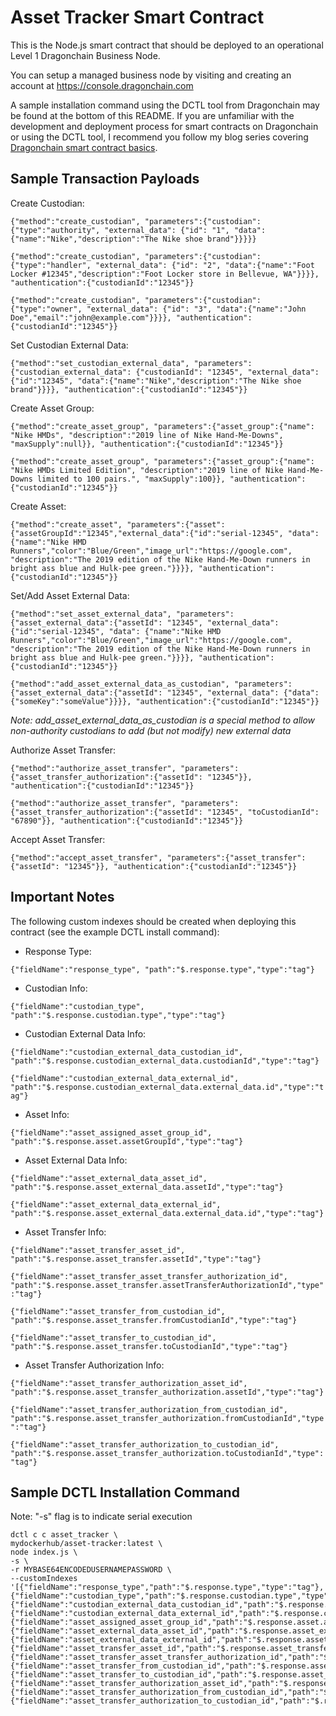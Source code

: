# Asset Tracker Smart Contract

This is the Node.js smart contract that should be deployed to an operational Level 1 Dragonchain Business Node. 

You can setup a managed business node by visiting and creating an account at https://console.dragonchain.com

A sample installation command using the DCTL tool from Dragonchain may be found at the bottom of this README. If you are unfamiliar with the development and deployment process for smart contracts on Dragonchain or using the DCTL tool, I recommend you follow my blog series covering [Dragonchain smart contract basics](https://herebedrgns.com/project-baby-devs-first-dragonchain-smart-contract/).

## Sample Transaction Payloads

Create Custodian:

```{"method":"create_custodian", "parameters":{"custodian":{"type":"authority", "external_data": {"id": "1", "data":{"name":"Nike","description":"The Nike shoe brand"}}}}}```

```{"method":"create_custodian", "parameters":{"custodian":{"type":"handler", "external_data": {"id": "2", "data":{"name":"Foot Locker #12345","description":"Foot Locker store in Bellevue, WA"}}}}, "authentication":{"custodianId":"12345"}}```

```{"method":"create_custodian", "parameters":{"custodian":{"type":"owner", "external_data": {"id": "3", "data":{"name":"John Doe","email":"john@example.com"}}}}, "authentication":{"custodianId":"12345"}}```

Set Custodian External Data:

```{"method":"set_custodian_external_data", "parameters":{"custodian_external_data": {"custodianId": "12345", "external_data": {"id":"12345", "data":{"name":"Nike","description":"The Nike shoe brand"}}}}, "authentication":{"custodianId":"12345"}}```

Create Asset Group:

```{"method":"create_asset_group", "parameters":{"asset_group":{"name": "Nike HMDs", "description":"2019 line of Nike Hand-Me-Downs", "maxSupply":null}}, "authentication":{"custodianId":"12345"}}```

```{"method":"create_asset_group", "parameters":{"asset_group":{"name": "Nike HMDs Limited Edition", "description":"2019 line of Nike Hand-Me-Downs limited to 100 pairs.", "maxSupply":100}}, "authentication":{"custodianId":"12345"}}```

Create Asset:

```{"method":"create_asset", "parameters":{"asset":{"assetGroupId":"12345","external_data":{"id":"serial-12345", "data": {"name":"Nike HMD Runners","color":"Blue/Green","image_url":"https://google.com", "description":"The 2019 edition of the Nike Hand-Me-Down runners in bright ass blue and Hulk-pee green."}}}}, "authentication":{"custodianId":"12345"}}```

Set/Add Asset External Data:

```{"method":"set_asset_external_data", "parameters":{"asset_external_data":{"assetId": "12345", "external_data": {"id":"serial-12345", "data": {"name":"Nike HMD Runners","color":"Blue/Green","image_url":"https://google.com", "description":"The 2019 edition of the Nike Hand-Me-Down runners in bright ass blue and Hulk-pee green."}}}}, "authentication":{"custodianId":"12345"}}```

```{"method":"add_asset_external_data_as_custodian", "parameters":{"asset_external_data":{"assetId": "12345", "external_data": {"data": {"someKey":"someValue"}}}}, "authentication":{"custodianId":"12345"}}```

*Note: add_asset_external_data_as_custodian is a special method to allow non-authority custodians to add (but not modify) new external data*

Authorize Asset Transfer:

```{"method":"authorize_asset_transfer", "parameters":{"asset_transfer_authorization":{"assetId": "12345"}}, "authentication":{"custodianId":"12345"}}```

```{"method":"authorize_asset_transfer", "parameters":{"asset_transfer_authorization":{"assetId": "12345", "toCustodianId": "67890"}}, "authentication":{"custodianId":"12345"}}```

Accept Asset Transfer:

```{"method":"accept_asset_transfer", "parameters":{"asset_transfer":{"assetId": "12345"}}, "authentication":{"custodianId":"12345"}}```



## Important Notes

The following custom indexes should be created when deploying this contract (see the example DCTL install command):

- Response Type:

```{"fieldName":"response_type", "path":"$.response.type","type":"tag"}```

- Custodian Info: 

```{"fieldName":"custodian_type", "path":"$.response.custodian.type","type":"tag"}```

- Custodian External Data Info:

```{"fieldName":"custodian_external_data_custodian_id", "path":"$.response.custodian_external_data.custodianId","type":"tag"}```

```{"fieldName":"custodian_external_data_external_id", "path":"$.response.custodian_external_data.external_data.id","type":"tag"}```

- Asset Info:

```{"fieldName":"asset_assigned_asset_group_id", "path":"$.response.asset.assetGroupId","type":"tag"}```

- Asset External Data Info:

```{"fieldName":"asset_external_data_asset_id", "path":"$.response.asset_external_data.assetId","type":"tag"}```

```{"fieldName":"asset_external_data_external_id", "path":"$.response.asset_external_data.external_data.id","type":"tag"}```

- Asset Transfer Info:

```{"fieldName":"asset_transfer_asset_id", "path":"$.response.asset_transfer.assetId","type":"tag"}```

```{"fieldName":"asset_transfer_asset_transfer_authorization_id", "path":"$.response.asset_transfer.assetTransferAuthorizationId","type":"tag"}```

```{"fieldName":"asset_transfer_from_custodian_id", "path":"$.response.asset_transfer.fromCustodianId","type":"tag"}```

```{"fieldName":"asset_transfer_to_custodian_id", "path":"$.response.asset_transfer.toCustodianId","type":"tag"}```

- Asset Transfer Authorization Info:

```{"fieldName":"asset_transfer_authorization_asset_id", "path":"$.response.asset_transfer_authorization.assetId","type":"tag"}```

```{"fieldName":"asset_transfer_authorization_from_custodian_id", "path":"$.response.asset_transfer_authorization.fromCustodianId","type":"tag"}```

```{"fieldName":"asset_transfer_authorization_to_custodian_id", "path":"$.response.asset_transfer_authorization.toCustodianId","type":"tag"}```


## Sample DCTL Installation Command

Note: "-s" flag is to indicate serial execution

```
dctl c c asset_tracker \
mydockerhub/asset-tracker:latest \
node index.js \
-s \
-r MYBASE64ENCODEDUSERNAMEPASSWORD \
--customIndexes '[{"fieldName":"response_type","path":"$.response.type","type":"tag"},{"fieldName":"custodian_type","path":"$.response.custodian.type","type":"tag"},{"fieldName":"custodian_external_data_custodian_id","path":"$.response.custodian_external_data.custodianId","type":"tag"},{"fieldName":"custodian_external_data_external_id","path":"$.response.custodian_external_data.external_data.id","type":"tag"},{"fieldName":"asset_assigned_asset_group_id","path":"$.response.asset.assetGroupId","type":"tag"},{"fieldName":"asset_external_data_asset_id","path":"$.response.asset_external_data.assetId","type":"tag"},{"fieldName":"asset_external_data_external_id","path":"$.response.asset_external_data.external_data.id","type":"tag"},{"fieldName":"asset_transfer_asset_id","path":"$.response.asset_transfer.assetId","type":"tag"},{"fieldName":"asset_transfer_asset_transfer_authorization_id","path":"$.response.asset_transfer.assetTransferAuthorizationId","type":"tag"},{"fieldName":"asset_transfer_from_custodian_id","path":"$.response.asset_transfer.fromCustodianId","type":"tag"},{"fieldName":"asset_transfer_to_custodian_id","path":"$.response.asset_transfer.toCustodianId","type":"tag"},{"fieldName":"asset_transfer_authorization_asset_id","path":"$.response.asset_transfer_authorization.assetId","type":"tag"},{"fieldName":"asset_transfer_authorization_from_custodian_id","path":"$.response.asset_transfer_authorization.fromCustodianId","type":"tag"},{"fieldName":"asset_transfer_authorization_to_custodian_id","path":"$.response.asset_transfer_authorization.toCustodianId","type":"tag"}]'
```